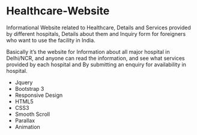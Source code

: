 # Healthcare-Website
Informational Website related to Healthcare, Details and Services provided by different hospitals, Details about them and Inquiry form for foreigners who want to use the facility in India.

Basically it’s the website for  Information about all major hospital in Delhi/NCR, and anyone can read the information, and see what services provided by each hospital and By submitting an enquiry for availability in hospital.
* Jquery
* Bootstrap 3
* Responsive Design
* HTML5
* CSS3
* Smooth Scroll
* Parallax 
* Animation
